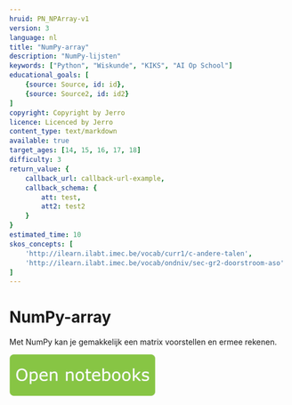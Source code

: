 ```yaml
---
hruid: PN_NPArray-v1
version: 3
language: nl
title: "NumPy-array"
description: "NumPy-lijsten"
keywords: ["Python", "Wiskunde", "KIKS", "AI Op School"]
educational_goals: [
    {source: Source, id: id}, 
    {source: Source2, id: id2}
]
copyright: Copyright by Jerro
licence: Licenced by Jerro
content_type: text/markdown
available: true
target_ages: [14, 15, 16, 17, 18]
difficulty: 3
return_value: {
    callback_url: callback-url-example,
    callback_schema: {
        att: test,
        att2: test2
    }
}
estimated_time: 10
skos_concepts: [
    'http://ilearn.ilabt.imec.be/vocab/curr1/c-andere-talen', 
    'http://ilearn.ilabt.imec.be/vocab/ondniv/sec-gr2-doorstroom-aso'
]
---
```


# NumPy-array
Met NumPy  kan je gemakkelijk een matrix voorstellen en ermee rekenen.

[![](embed/Knop.png "Knop")](https://kiks.ilabt.imec.be/jupyterhub/?id=1016 "Notebooks NumPy-array")

